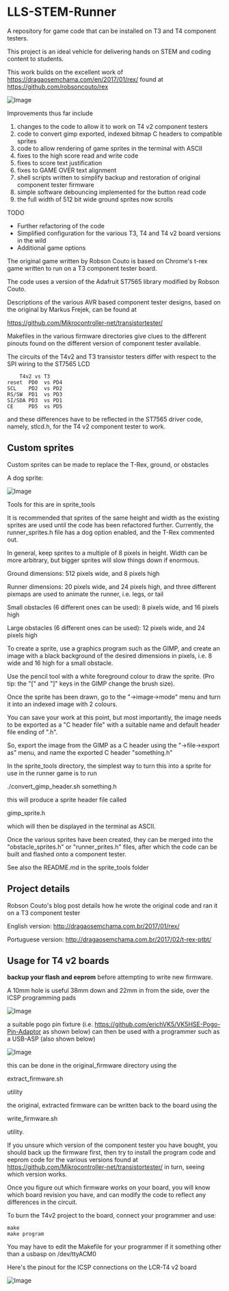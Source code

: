 # LLS-STEM-Runner

A repository for game code that can be installed on T3 and T4 component testers.

This project is an ideal vehicle for delivering hands on STEM and coding content to students. 

This work builds on the excellent work of https://dragaosemchama.com/en/2017/01/rex/ found at https://github.com/robsoncouto/rex

![Image](images/LLS-logo-on-screen.jpg)


Improvements thus far include

 1) changes to the code to allow it to work on T4 v2 component testers
 2) code to convert gimp exported, indexed bitmap C headers to compatible sprites
 3) code to allow rendering of game sprites in the terminal with ASCII 
 4) fixes to the high score read and write code
 5) fixes to score text justification
 6) fixes to GAME OVER text alignment
 7) shell scripts written to simplify backup and restoration of original component tester firmware
 8) simple software debouncing implemented for the button read code 
 9) the full width of 512 bit wide ground sprites now scrolls

TODO
 - Further refactoring of the code
 - Simplified configuration for the various T3, T4 and T4 v2 board versions in the wild
 - Additional game options


The original game written by Robson Couto is based on Chrome's t-rex game written to run on a T3 component tester board.

The code uses a version of the Adafruit ST7565 library modified by Robson Couto.

Descriptions of the various AVR based component tester designs, based on the original by Markus Frejek, can be found at 

https://github.com/Mikrocontroller-net/transistortester/

Makefiles in the various firmware directories give clues to the different pinouts found on the different version of component tester available.

The circuits of the T4v2 and T3 transistor testers differ with respect to the SPI wiring to the ST7565 LCD

		T4v2 vs T3
	reset  PD0  vs PD4
	SCL    PD2  vs PD2
	RS/SW  PD1  vs PD3
	SI/SDA PD3  vs PD1
	CE     PD5  vs PD5 

and these differences have to be reflected in the ST7565 driver code, namely, stlcd.h, for the T4 v2 component tester to work.

## Custom sprites

Custom sprites can be made to replace the T-Rex, ground, or obstacles

A dog sprite:

![Image](images/dog-sprite-screen-shot.jpg)

Tools for this are in sprite_tools

It is recommended that sprites of the same height and width as the existing sprites are used until the code has been refactored further. Currently, the runner_sprites.h file has a dog option enabled, and the T-Rex commented out.

In general, keep sprites to a multiple of 8 pixels in height. Width can be more arbitrary, but bigger sprites will slow things down if enormous.

Ground dimensions: 512 pixels wide, and 8 pixels high

Runner dimensions: 20 pixels wide, and 24 pixels high, and three different pixmaps are used to animate the runner, i.e. legs, or tail

Small obstacles (6 different ones can be used): 8 pixels wide, and 16 pixels high

Large obstacles (6 different ones can be used): 12 pixels wide, and 24 pixels high

To create a sprite, use a graphics program such as the GIMP, and create an image with a black background of the desired dimensions in pixels, i.e. 8 wide and 16 high for a small obstacle.

Use the pencil tool with a white foreground colour to draw the sprite. (Pro tip: the "[" and "]" keys in the GIMP change the brush size).

Once the sprite has been drawn, go to the "->image->mode" menu and turn it into an indexed image with 2 colours.

You can save your work at this point, but most importantly, the image needs to be exported as a "C header file" with a suitable name and default header file ending of ".h".

So, export the image from the GIMP as a C header using the "->file->export as"  menu, and name the exported C header "something.h"

In the sprite_tools directory, the simplest way to turn this into a sprite for use in the runner game is to run

./convert_gimp_header.sh something.h

this will produce a sprite header file called

gimp_sprite.h

which will then be displayed in the terminal as ASCII.

Once the various sprites have been created, they can be merged into the "obstacle_sprites.h" or "runner_prites.h" files, after which the code can be built and flashed onto a component tester.  

See also the README.md in the sprite_tools folder

## Project details

Robson Couto's blog post details how he wrote the original code and ran it on a T3 component tester

English version: http://dragaosemchama.com.br/2017/01/rex/

Portuguese version: http://dragaosemchama.com.br/2017/02/t-rex-ptbt/

## Usage for T4 v2 boards

**backup your flash and eeprom** before attempting to write new firmware.

A 10mm hole is useful 38mm down and 22mm in from the side, over the ICSP programming pads

![Image](images/ICSP-access-port.jpg)

a suitable pogo pin fixture (i.e. https://github.com/erichVK5/VK5HSE-Pogo-Pin-Adaptor as shown below) can then be used with a programmer such as a USB-ASP (also shown below)

![Image](images/usb-asp-and-pogo-pin-fixture.jpg)

this can be done in the original_firmware directory using the 

extract_firmware.sh

utility

the original, extracted firmware can be written back to the board using the

write_firmware.sh

utility.

If you unsure which version of the component tester you have bought, you should back up the firmware first, then try to install the program code and eeprom code for the various versions found at https://github.com/Mikrocontroller-net/transistortester/ in turn, seeing which version works.

Once you figure out which firmware works on your board, you will know which board revision you have, and can modify the code to reflect any differences in the circuit.

To burn the T4v2 project to the board, connect your programmer and use:

```
make
make program
```

You may have to edit the Makefile for your programmer if it something other than a usbasp on /dev/ttyACM0

Here's the pinout for the ICSP connections on the LCR-T4 v2 board

![Image](images/ICSP-pinout-LCR-T4-v2.jpg)

